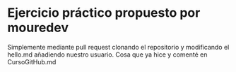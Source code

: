 # Ejercicio práctico propuesto por mouredev

Simplemente mediante pull request clonando el repositorio y modificando el hello.md añadiendo nuestro usuario. Cosa que ya hice y comenté en CursoGitHub.md